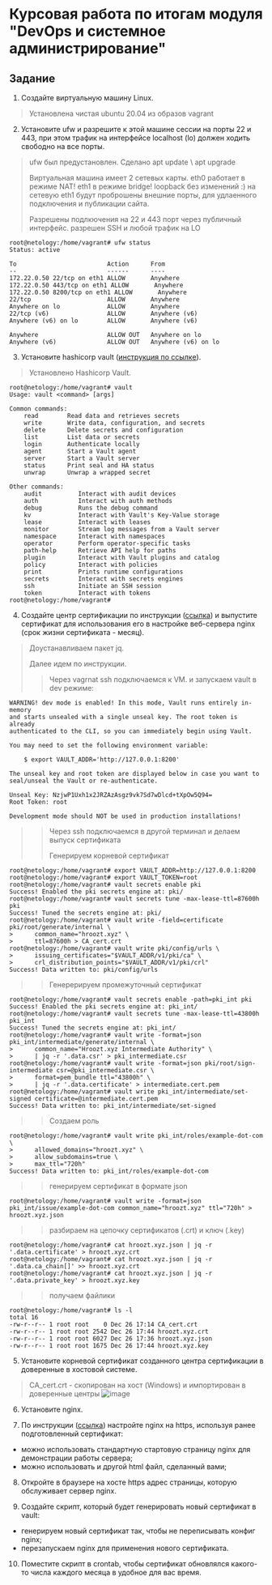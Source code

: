# Курсовая работа по итогам модуля "DevOps и системное администрирование"
## Задание

1. Создайте виртуальную машину Linux.
> 
> Установлена чистая ubuntu 20.04 из образов vagrant
> 
2. Установите ufw и разрешите к этой машине сессии на порты 22 и 443, при этом трафик на интерфейсе localhost (lo) должен ходить свободно на все порты.
> 
> ufw был предустановлен. Сделано apt update \ apt upgrade
> 
>Виртуальная машина имеет 2 сетевых карты. eth0 работает в режиме NAT! eth1 в режиме bridge! loopback без изменений :) на сетевую eth1 будут проброшены внешние порты, для удлаенного подключения и публикации сайта.
>
>Разрешены подлкючения на 22 и 443 порт через публичный интерфейс. разрешен SSH и любой трафик на LO
>
```cmdline
root@netology:/home/vagrant# ufw status
Status: active

To                         Action      From
--                         ------      ----
172.22.0.50 22/tcp on eth1 ALLOW       Anywhere
172.22.0.50 443/tcp on eth1 ALLOW       Anywhere
172.22.0.50 8200/tcp on eth1 ALLOW       Anywhere
22/tcp                     ALLOW       Anywhere
Anywhere on lo             ALLOW       Anywhere
22/tcp (v6)                ALLOW       Anywhere (v6)
Anywhere (v6) on lo        ALLOW       Anywhere (v6)

Anywhere                   ALLOW OUT   Anywhere on lo
Anywhere (v6)              ALLOW OUT   Anywhere (v6) on lo
```
3. Установите hashicorp vault ([инструкция по ссылке](https://learn.hashicorp.com/tutorials/vault/getting-started-install?in=vault/getting-started#install-vault)).
>
>Установлено Hashicorp Vault.
>
```cmdline
root@netology:/home/vagrant# vault
Usage: vault <command> [args]

Common commands:
    read        Read data and retrieves secrets
    write       Write data, configuration, and secrets
    delete      Delete secrets and configuration
    list        List data or secrets
    login       Authenticate locally
    agent       Start a Vault agent
    server      Start a Vault server
    status      Print seal and HA status
    unwrap      Unwrap a wrapped secret

Other commands:
    audit          Interact with audit devices
    auth           Interact with auth methods
    debug          Runs the debug command
    kv             Interact with Vault's Key-Value storage
    lease          Interact with leases
    monitor        Stream log messages from a Vault server
    namespace      Interact with namespaces
    operator       Perform operator-specific tasks
    path-help      Retrieve API help for paths
    plugin         Interact with Vault plugins and catalog
    policy         Interact with policies
    print          Prints runtime configurations
    secrets        Interact with secrets engines
    ssh            Initiate an SSH session
    token          Interact with tokens
root@netology:/home/vagrant#
```
4. Cоздайте центр сертификации по инструкции ([ссылка](https://learn.hashicorp.com/tutorials/vault/pki-engine?in=vault/secrets-management)) и выпустите сертификат для использования его в настройке веб-сервера nginx (срок жизни сертификата - месяц).
> 
> Доустанавливаем пакет jq.
> 
> Далее идем по инструкции.
> 
>> 
>> Через vagrnat ssh подключаемся к VM. и запускаем vault в dev режиме:
>> 
```cmdline
WARNING! dev mode is enabled! In this mode, Vault runs entirely in-memory
and starts unsealed with a single unseal key. The root token is already
authenticated to the CLI, so you can immediately begin using Vault.

You may need to set the following environment variable:

    $ export VAULT_ADDR='http://127.0.0.1:8200'

The unseal key and root token are displayed below in case you want to
seal/unseal the Vault or re-authenticate.

Unseal Key: NzjwP1Uxh1x2JRZAzAsgz9vk7Sd7wDlcd+tXpOw5Q94=
Root Token: root

Development mode should NOT be used in production installations!
```
>>
>>Через ssh подключаемся в другой терминал и делаем выпуск сертификата
>>
>>Генерируем корневой сертификат
>>
```cmdline
root@netology:/home/vagrant# export VAULT_ADDR=http://127.0.0.1:8200
root@netology:/home/vagrant# export VAULT_TOKEN=root
root@netology:/home/vagrant# vault secrets enable pki
Success! Enabled the pki secrets engine at: pki/
root@netology:/home/vagrant# vault secrets tune -max-lease-ttl=87600h pki
Success! Tuned the secrets engine at: pki/
root@netology:/home/vagrant# vault write -field=certificate pki/root/generate/internal \
>      common_name="hroozt.xyz" \
>      ttl=87600h > CA_cert.crt
root@netology:/home/vagrant# vault write pki/config/urls \
>      issuing_certificates="$VAULT_ADDR/v1/pki/ca" \
>      crl_distribution_points="$VAULT_ADDR/v1/pki/crl"
Success! Data written to: pki/config/urls
```
>>Генерерируем промежуточный сертификат
>>
```cmdline
root@netology:/home/vagrant# vault secrets enable -path=pki_int pki
Success! Enabled the pki secrets engine at: pki_int/
root@netology:/home/vagrant# vault secrets tune -max-lease-ttl=43800h pki_int
Success! Tuned the secrets engine at: pki_int/
root@netology:/home/vagrant# vault write -format=json pki_int/intermediate/generate/internal \
>      common_name="Hroozt.xyz Intermediate Authority" \
>      | jq -r '.data.csr' > pki_intermediate.csr
root@netology:/home/vagrant# vault write -format=json pki/root/sign-intermediate csr=@pki_intermediate.csr \
>      format=pem_bundle ttl="43800h" \
>      | jq -r '.data.certificate' > intermediate.cert.pem
root@netology:/home/vagrant# vault write pki_int/intermediate/set-signed certificate=@intermediate.cert.pem
Success! Data written to: pki_int/intermediate/set-signed
```
>>Создаем роль
>>
```cmdline
root@netology:/home/vagrant# vault write pki_int/roles/example-dot-com \
>      allowed_domains="hroozt.xyz" \
>      allow_subdomains=true \
>      max_ttl="720h"
Success! Data written to: pki_int/roles/example-dot-com
```
>>генерируем сертификат в формате json
```cmdline
root@netology:/home/vagrant# vault write -format=json pki_int/issue/example-dot-com common_name="hroozt.xyz" ttl="720h" > hroozt.xyz.json
```
>>разбираем на цепочку сертификатов (.crt) и ключ (.key)
```commandline
root@netology:/home/vagrant# cat hroozt.xyz.json | jq -r '.data.certificate' > hroozt.xyz.crt
root@netology:/home/vagrant# cat hroozt.xyz.json | jq -r '.data.ca_chain[]' >> hroozt.xyz.crt
root@netology:/home/vagrant# cat hroozt.xyz.json | jq -r '.data.private_key' > hroozt.xyz.key
```
>>получаем файлики
```commandline
root@netology:/home/vagrant# ls -l
total 16
-rw-r--r-- 1 root root    0 Dec 26 17:14 CA_cert.crt
-rw-r--r-- 1 root root 2542 Dec 26 17:44 hroozt.xyz.crt
-rw-r--r-- 1 root root 6027 Dec 26 17:36 hroozt.xyz.json
-rw-r--r-- 1 root root 1675 Dec 26 17:44 hroozt.xyz.key
```

5. Установите корневой сертификат созданного центра сертификации в доверенные в хостовой системе.
> CA_cert.crt - скопирован на хост (Windows) и импортирован в доверенные центры
> ![image](https://user-images.githubusercontent.com/92970717/147416181-a1e68c0a-78ac-4985-a0ad-92463c7b5400.png)

6. Установите nginx.
>
7. По инструкции ([ссылка](https://nginx.org/en/docs/http/configuring_https_servers.html)) настройте nginx на https, используя ранее подготовленный сертификат:
  - можно использовать стандартную стартовую страницу nginx для демонстрации работы сервера;
  - можно использовать и другой html файл, сделанный вами;
>
8. Откройте в браузере на хосте https адрес страницы, которую обслуживает сервер nginx.
>
9. Создайте скрипт, который будет генерировать новый сертификат в vault:
  - генерируем новый сертификат так, чтобы не переписывать конфиг nginx;
  - перезапускаем nginx для применения нового сертификата.
>
10. Поместите скрипт в crontab, чтобы сертификат обновлялся какого-то числа каждого месяца в удобное для вас время.
>

